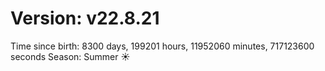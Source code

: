 # Version: v22.8.21
Time since birth: 8300 days, 199201 hours, 11952060 minutes, 717123600 seconds
Season: Summer ☀️
